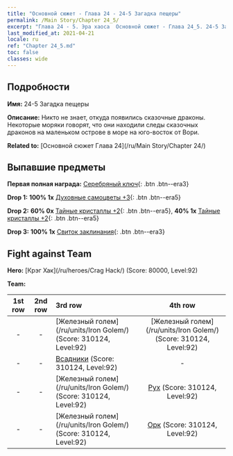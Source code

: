 ```yaml
---
title: "Основной сюжет - Глава 24 - 24-5 Загадка пещеры"
permalink: /Main Story/Chapter 24_5/
excerpt: "Глава 24 - 5. Эра хаоса  Основной сюжет - Глава 24_5. 24-5 Загадка пещеры"
last_modified_at: 2021-04-21
locale: ru
ref: "Chapter 24_5.md"
toc: false
classes: wide
---
```


## Подробности

 **Имя:** 24-5 Загадка пещеры

 **Описание:** Никто не знает, откуда появились сказочные драконы. Некоторые моряки говорят, что они находили следы сказочных драконов на маленьком острове в море на юго-восток от Вори.

 **Related to:** [Основной сюжет Глава 24](/ru/Main Story/Chapter 24/)

## Выпавшие предметы

 **Первая полная награда:** [Серебряный ключ](/ru/Items/con_693/){: .btn .btn--era3}

 **Drop 1:** **100% 1x** [Духовные самоцветы +3](/ru/Items/mat_86/){: .btn .btn--era5}

 **Drop 2:** **60% 0x** [Тайные кристаллы +2](/ru/Items/mat_80/){: .btn .btn--era5}, **40% 1x** [Тайные кристаллы +2](/ru/Items/mat_80/){: .btn .btn--era5}

 **Drop 3:** **100% 1x** [Свиток заклинания](/ru/Items/con_694/){: .btn .btn--era3}


## Fight against Team
 **Hero:** [Крэг Хак](/ru/heroes/Crag Hack/) (Score: 80000, Level:92)

 **Team:**


  | 1st row | 2nd row | 3rd row | 4th row |
  |:----:|:----:|:----|:----:|
  | - | - | [Железный голем](/ru/units/Iron Golem/) (Score: 310124, Level:92)  | [Железный голем](/ru/units/Iron Golem/) (Score: 310124, Level:92)  |
  | - | - | [Всадники](/ru/units/Cavalier/) (Score: 310124, Level:92)  | - |
  | - | - | [Железный голем](/ru/units/Iron Golem/) (Score: 310124, Level:92)  | [Рух](/ru/units/Roc/) (Score: 310124, Level:92)  |
  | - | - | [Железный голем](/ru/units/Iron Golem/) (Score: 310124, Level:92)  | [Орк](/ru/units/Orc/) (Score: 310124, Level:92)  |


